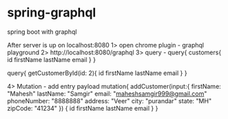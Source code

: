 # spring-graphql
spring boot with graphql

After server is up on localhost:8080
1> open chrome plugin - graphql playground
2> http://localhost:8080/graphql
3> query -
query{
  customers{
    id
    firstName
    lastName
    email
  }
}

query{
  getCustomerById(id: 2){
    id
    firstName
    lastName
    email
  }
}

4> Mutation - add entry payload
mutation{
  addCustomer(input:{
    firstName: "Mahesh"
    lastName: "Samgir"
    email: "maheshsamgir999@gmail.com"
    phoneNumber: "8888888"
    address: "Veer"
    city: "purandar"
    state: "MH"
    zipCode: "41234"
  })
  {
    id
    firstName
    lastName
    email
  }
}
